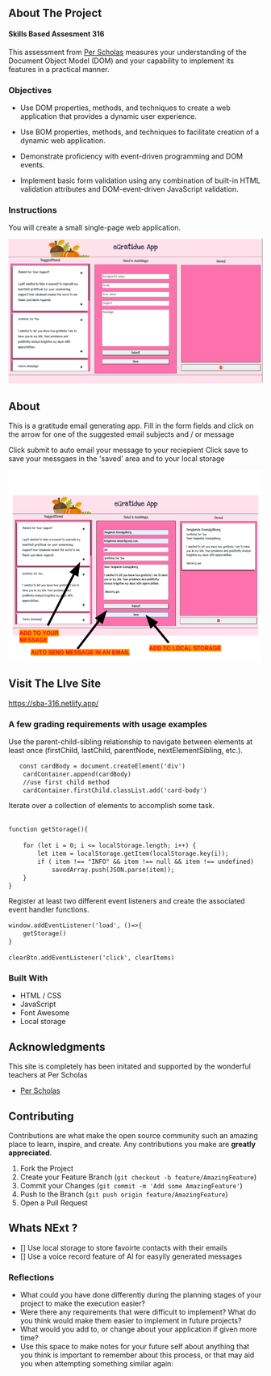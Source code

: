 

<!-- ABOUT THE PROJECT -->
## About The Project

#### Skills Based Assesment 316

This assessment from [Per Scholas](https://perscholas.org) measures your understanding of the Document Object Model (DOM) and your capability to implement its features in a practical manner.

### Objectives

- Use DOM properties, methods, and techniques to create a web application that provides a dynamic user experience.

- Use BOM properties, methods, and techniques to facilitate creation of a dynamic web application.

- Demonstrate proficiency with event-driven programming and DOM events.

- Implement basic form validation using any combination of built-in HTML validation attributes and DOM-event-driven JavaScript validation.

### Instructions

You will create a small single-page web application.

![Alt text](<Screen Shot 2023-10-28 at 12.01.25 AM.png>)

## About
This is a gratitude email generating app. Fill in the form fields and click on the arrow for one of the suggested email subjects and / or message

Click submit to auto email your message to your reciepient
Click save to save your messgaes in the 'saved' area and to your local storage


![Alt text](eGratitude_screen_shot.png)

<!-- LIVE SITE -->
## Visit The LIve Site
https://sba-316.netlify.app/

### A few grading requirements with usage examples

Use the parent-child-sibling relationship to navigate between elements at least once (firstChild, lastChild, parentNode, nextElementSibling, etc.).

```
   const cardBody = document.createElement('div')
    cardContainer.append(cardBody)
    //use first child method
    cardContainer.firstChild.classList.add('card-body')
```

Iterate over a collection of elements to accomplish some task.

```

function getStorage(){

    for (let i = 0; i <= localStorage.length; i++) {
        let item = localStorage.getItem(localStorage.key(i));
        if ( item !== "INFO" && item !== null && item !== undefined)
            savedArray.push(JSON.parse(item));
    }
}

```

Register at least two different event listeners and create the associated event handler functions.

```
window.addEventListener('load', ()=>{
    getStorage()
}

clearBtn.addEventListener('click', clearItems)

```

### Built With


* HTML / CSS
* JavaScript
* Font Awesome
* Local storage


<!-- ACKNOWLEDGMENTS -->
## Acknowledgments

This site is completely has been initated and supported by the wonderful teachers at Per Scholas

* [Per Scholas](https://perscholas.org)


<!-- CONTRIBUTING -->
## Contributing

Contributions are what make the open source community such an amazing place to learn, inspire, and create. Any contributions you make are **greatly appreciated**.


1. Fork the Project
2. Create your Feature Branch (`git checkout -b feature/AmazingFeature`)
3. Commit your Changes (`git commit -m 'Add some AmazingFeature'`)
4. Push to the Branch (`git push origin feature/AmazingFeature`)
5. Open a Pull Request

<!-- What's Next ? -->
## Whats NExt ?

- [] Use local storage to store favoirte contacts with their emails
- [] Use a voice record feature of AI for easyily generated messages


### Reflections

- What could you have done differently during the planning stages of your project to make the execution easier?
- Were there any requirements that were difficult to implement? What do you think would make them easier to implement in future projects?
- What would you add to, or change about your application if given more time?
- Use this space to make notes for your future self about anything that you think is important to remember about this process, or that may aid you when attempting something similar again:

